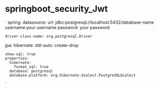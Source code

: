 # springboot_security_Jwt

`
spring:
  datasource:
    url: jdbc:postgresql://localhost:5432/database-name
    username:your username
    password: your password

    driver-class-name: org.postgresql.Driver
  jpa:
    hibernate:
      ddl-auto: create-drop

    show-sql: true
    properties:
      hibernate:
        format_sql: true
      database: postgresql
      database-platform: org.hibernate.dialect.PostgreSQLDialect

`
